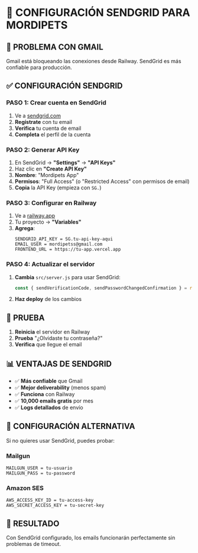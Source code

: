 # 📧 CONFIGURACIÓN SENDGRID PARA MORDIPETS

## 🚨 PROBLEMA CON GMAIL

Gmail está bloqueando las conexiones desde Railway. SendGrid es más confiable para producción.

## ✅ CONFIGURACIÓN SENDGRID

### **PASO 1: Crear cuenta en SendGrid**

1. Ve a [sendgrid.com](https://sendgrid.com)
2. **Regístrate** con tu email
3. **Verifica** tu cuenta de email
4. **Completa** el perfil de la cuenta

### **PASO 2: Generar API Key**

1. En SendGrid → **"Settings"** → **"API Keys"**
2. Haz clic en **"Create API Key"**
3. **Nombre**: "Mordipets App"
4. **Permisos**: "Full Access" (o "Restricted Access" con permisos de email)
5. **Copia** la API Key (empieza con `SG.`)

### **PASO 3: Configurar en Railway**

1. Ve a [railway.app](https://railway.app)
2. Tu proyecto → **"Variables"**
3. **Agrega**:
   ```
   SENDGRID_API_KEY = SG.tu-api-key-aqui
   EMAIL_USER = mordipetss@gmail.com
   FRONTEND_URL = https://tu-app.vercel.app
   ```

### **PASO 4: Actualizar el servidor**

1. **Cambia** `src/server.js` para usar SendGrid:
   ```javascript
   const { sendVerificationCode, sendPasswordChangedConfirmation } = require('./emailServiceSendGrid');
   ```

2. **Haz deploy** de los cambios

## 🧪 PRUEBA

1. **Reinicia** el servidor en Railway
2. **Prueba** "¿Olvidaste tu contraseña?"
3. **Verifica** que llegue el email

## 📊 VENTAJAS DE SENDGRID

- ✅ **Más confiable** que Gmail
- ✅ **Mejor deliverability** (menos spam)
- ✅ **Funciona** con Railway
- ✅ **10,000 emails gratis** por mes
- ✅ **Logs detallados** de envío

## 🔧 CONFIGURACIÓN ALTERNATIVA

Si no quieres usar SendGrid, puedes probar:

### **Mailgun**
```
MAILGUN_USER = tu-usuario
MAILGUN_PASS = tu-password
```

### **Amazon SES**
```
AWS_ACCESS_KEY_ID = tu-access-key
AWS_SECRET_ACCESS_KEY = tu-secret-key
```

## 🎯 RESULTADO

Con SendGrid configurado, los emails funcionarán perfectamente sin problemas de timeout.
